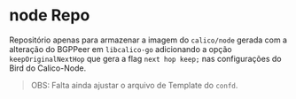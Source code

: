 # node Repo

Repositório apenas para armazenar a imagem do `calico/node` gerada com a alteração do BGPPeer em `libcalico-go` adicionando a opção `keepOriginalNextHop` que gera a flag `next hop keep;` nas configurações do Bird do Calico-Node.

> OBS: Falta ainda ajustar o arquivo de Template do `confd`.
